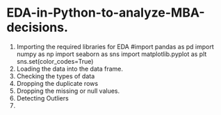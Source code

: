 # EDA-in-Python-to-analyze-MBA-decisions.
1. Importing the required libraries for EDA
   #import pandas as pd
import numpy as np
import seaborn as sns
import matplotlib.pyplot as plt
sns.set(color_codes=True) 
3. Loading the data into the data frame.
4. Checking the types of data
5. Dropping the duplicate rows
6. Dropping the missing or null values.
7. Detecting Outliers
8. 
